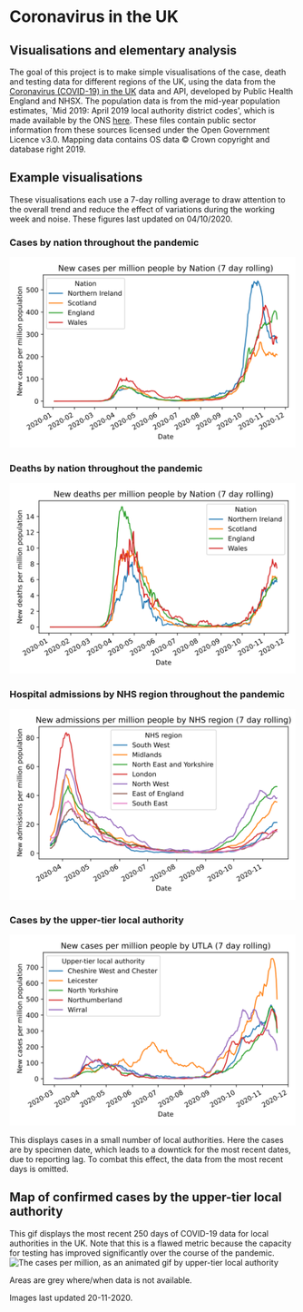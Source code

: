 # Coronavirus in the UK

## Visualisations and elementary analysis
The goal of this project is to make simple visualisations of the case, death and testing data for different regions of the UK, using the data from the [Coronavirus (COVID-19) in the UK](https://coronavirus.data.gov.uk/developers-guide) data and API, developed by Public Health England and NHSX. 
The population data is from the mid-year population estimates, `Mid 2019: April 2019 local authority district codes', which is made available by the ONS [here](https://www.ons.gov.uk/peoplepopulationandcommunity/populationandmigration/populationestimates/datasets/populationestimatesforukenglandandwalesscotlandandnorthernireland).
These files contain public sector information from these sources licensed under the Open Government Licence v3.0.
Mapping data contains OS data © Crown copyright and database right 2019.

## Example visualisations
These visualisations each use a 7-day rolling average to draw attention to the overall trend and reduce the effect of variations during the working week and noise.
These figures last updated on 04/10/2020.

### Cases by nation throughout the pandemic
![Case rate by nation in the UK](img/nation_cases.svg)

### Deaths by nation throughout the pandemic
![Death rate by nation in the UK](img/nation_deaths.svg)

### Hospital admissions by NHS region throughout the pandemic
![Admission rate by region in the UK](img/nhs_admissions.svg)

### Cases by the upper-tier local authority
![Case rate by nation in the UK](img/utla_cases.svg)

This displays cases in a small number of local authorities. Here the cases are by specimen date, which leads to a downtick for the most recent dates, due to reporting lag. To combat this effect, the data from the most recent days is omitted.

## Map of confirmed cases by the upper-tier local authority
This gif displays the most recent 250 days of COVID-19 data for local authorities in the UK. Note that this is a flawed metric because the capacity for testing has improved significantly over the course of the pandemic.
<img src="img/map_gif.gif" alt="The cases per million, as an animated gif by upper-tier local authority" width=500>

Areas are grey where/when data is not available.

Images last updated 20-11-2020.
